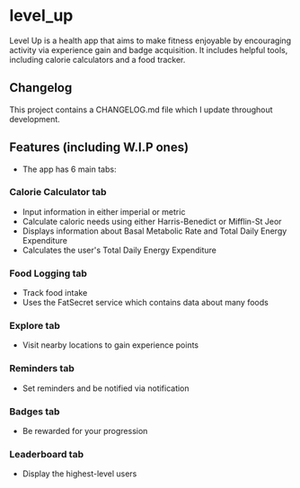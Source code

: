 # level_up

Level Up is a health app that aims to make fitness enjoyable by encouraging activity via experience gain and badge acquisition. It includes helpful tools, including calorie calculators and a food tracker.

## Changelog

This project contains a CHANGELOG.md file which I update throughout development.

## Features (including W.I.P ones)
- The app has 6 main tabs:

### Calorie Calculator tab
- Input information in either imperial or metric
- Calculate caloric needs using either Harris-Benedict or Mifflin-St Jeor
- Displays information about Basal Metabolic Rate and Total Daily Energy Expenditure
- Calculates the user's Total Daily Energy Expenditure

### Food Logging tab
- Track food intake
- Uses the FatSecret service which contains data about many foods

### Explore tab
- Visit nearby locations to gain experience points

### Reminders tab
- Set reminders and be notified via notification

### Badges tab
- Be rewarded for your progression

### Leaderboard tab
- Display the highest-level users